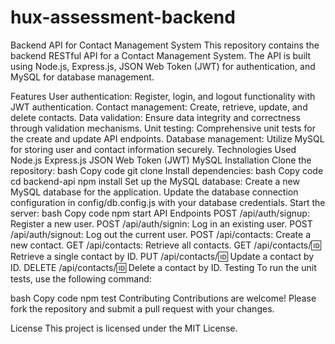 # hux-assessment-backend

Backend API for Contact Management System
This repository contains the backend RESTful API for a Contact Management System. The API is built using Node.js, Express.js, JSON Web Token (JWT) for authentication, and MySQL for database management.

Features
User authentication: Register, login, and logout functionality with JWT authentication.
Contact management: Create, retrieve, update, and delete contacts.
Data validation: Ensure data integrity and correctness through validation mechanisms.
Unit testing: Comprehensive unit tests for the create and update API endpoints.
Database management: Utilize MySQL for storing user and contact information securely.
Technologies Used
Node.js
Express.js
JSON Web Token (JWT)
MySQL
Installation
Clone the repository:
bash
Copy code
git clone <repository-url>
Install dependencies:
bash
Copy code
cd backend-api
npm install
Set up the MySQL database:
Create a new MySQL database for the application.
Update the database connection configuration in config/db.config.js with your database credentials.
Start the server:
bash
Copy code
npm start
API Endpoints
POST /api/auth/signup: Register a new user.
POST /api/auth/signin: Log in an existing user.
POST /api/auth/signout: Log out the current user.
POST /api/contacts: Create a new contact.
GET /api/contacts: Retrieve all contacts.
GET /api/contacts/:id: Retrieve a single contact by ID.
PUT /api/contacts/:id: Update a contact by ID.
DELETE /api/contacts/:id: Delete a contact by ID.
Testing
To run the unit tests, use the following command:

bash
Copy code
npm test
Contributing
Contributions are welcome! Please fork the repository and submit a pull request with your changes.

License
This project is licensed under the MIT License.

